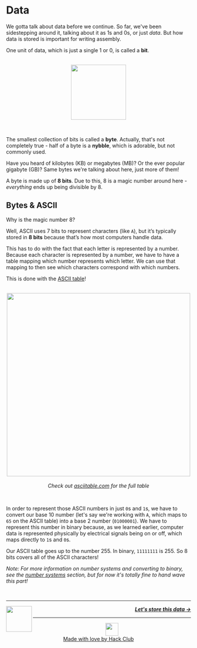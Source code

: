 # Data

We gotta talk about data before we continue. So far, we've been sidestepping around it, talking about it as 1s and 0s, or just _data_. But how data is stored is important for writing assembly.

One unit of data, which is just a single 1 or 0, is called a **bit**.

<p align="center">
  <br />
  <img height="150" src="https://cloud-1csdtyu7d-hack-club-bot.vercel.app/0bit.png">
</p>
<br />

The smallest collection of bits is called a **byte**. Actually, that's not completely true - half of a byte is a **nybble**, which is adorable, but not commonly used.

Have you heard of kilobytes (KB) or megabytes (MB)? Or the ever popular gigabyte (GB)? Same bytes we're talking about here, just more of them!

A byte is made up of **8 bits**. Due to this, 8 is a magic number around here - _everything_ ends up being divisible by 8.

## Bytes & ASCII

Why is the magic number 8?

Well, ASCII uses 7 bits to represent characters (like `A`), but it’s typically stored in **8 bits** because that’s how most computers handle data.

This has to do with the fact that each letter is represented by a number. Because each character is represented by a number, we have to have a table mapping which number represents which letter. We can use that mapping to then see which characters correspond with which numbers.

This is done with the [ASCII table](https://www.asciitable.com/)!

<p align="center">
  <br />
  <img height="500" src="https://cloud-m6tqomah2-hack-club-bot.vercel.app/0ascii.png">
  <br />
  <br />
  <span>
    <em>
      Check out <a href="https://www.asciitable.com/">asciitable.com</a> for the full table
    </em>
  </span>
</p>
<br />

In order to represent those ASCII numbers in just `0`s and `1`s, we have to convert our base 10 number (let's say we're working with `A`, which maps to `65` on the ASCII table) into a base 2 number (`01000001`). We have to represent this number in binary because, as we learned earlier, computer data is represented physically by electrical signals being on or off, which maps directly to `1`s and `0`s.

Our ASCII table goes up to the number 255. In binary, `11111111` is 255. So 8 bits covers all of the ASCII characters!

_Note: For more information on number systems and converting to binary, see the [number systems](#number-systems) section, but for now it's totally fine to hand wave this part!_

<br />

---

<a href="/guide/writing-code/multitude.md">
  <picture>
    <source media="(prefers-color-scheme: dark)" srcset="https://cloud-c4m75tmer-hack-club-bot.vercel.app/0back.svg">
    <img align="left" width="70" src="https://cloud-c4m75tmer-hack-club-bot.vercel.app/0back.svg" />
  </picture>
</a>

<p align="right">
  <em>
    <b>
      <a href="/guide/writing-code/registers.md">
        Let's store this data →
      </a>
    </b>
  </em>
</p>

---

<p align="center">
  <a href="https://hackclub.com/">
    <img width="35" src="https://cloud-l0g1cgz4b-hack-club-bot.vercel.app/0h.png"><br/>
    Made with love by Hack Club
  </a>
</p>
